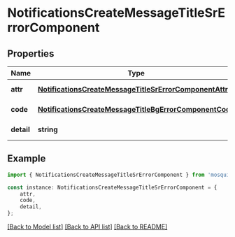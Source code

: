 # NotificationsCreateMessageTitleSrErrorComponent


## Properties

Name | Type | Description | Notes
------------ | ------------- | ------------- | -------------
**attr** | [**NotificationsCreateMessageTitleSrErrorComponentAttr**](NotificationsCreateMessageTitleSrErrorComponentAttr.md) |  | [default to undefined]
**code** | [**NotificationsCreateMessageTitleBgErrorComponentCode**](NotificationsCreateMessageTitleBgErrorComponentCode.md) |  | [default to undefined]
**detail** | **string** |  | [default to undefined]

## Example

```typescript
import { NotificationsCreateMessageTitleSrErrorComponent } from 'mosquito-alert';

const instance: NotificationsCreateMessageTitleSrErrorComponent = {
    attr,
    code,
    detail,
};
```

[[Back to Model list]](../README.md#documentation-for-models) [[Back to API list]](../README.md#documentation-for-api-endpoints) [[Back to README]](../README.md)
